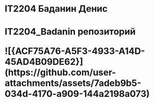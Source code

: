 <h1>IT2204 Баданин Денис<h1>
<p>IT2204_Badanin репозиторий<p>
<p>![{ACF75A76-A5F3-4933-A14D-45AD4B09DE62}](https://github.com/user-attachments/assets/7adeb9b5-034d-4170-a909-144a2198a073)<p>
